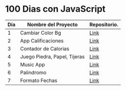 # 100 Dias con JavaScript

| Día | Nombre del Proyecto     | Repositorio.   |
| --- | --------------- | ---------------------- |
| 1   | Cambiar Color Bg | [Link](https://github.com/saul-gustavo/100-days-JavaScript/tree/main/Dia-1-Cambiar-color)|
| 2   | App Calificaciones | [Link](https://github.com/saul-gustavo/100-days-JavaScript/tree/main/Dia-2-Calificaciones)|
| 3   | Contador de Calorias | [Link](https://github.com/saul-gustavo/100-days-JavaScript/tree/main/Dia-3-Calorias) |
| 4   | Juego Piedra, Papel, Tijeras | [Link](https://github.com/saul-gustavo/100-days-JavaScript/tree/main/Dia-4-Juego-P-P-T)|
| 5   | Music App | [Link](https://github.com/saul-gustavo/100-days-JavaScript/tree/main/Dia-5-MusicApp)|
| 6   | Palindromo | [Link](https://github.com/saul-gustavo/100-days-JavaScript/tree/main/Dia-6-Palindromo)|
| 7   | Formato Fechas | [Link](https://github.com/saul-gustavo/100-days-JavaScript/tree/main/Dia-7-Fechas)|